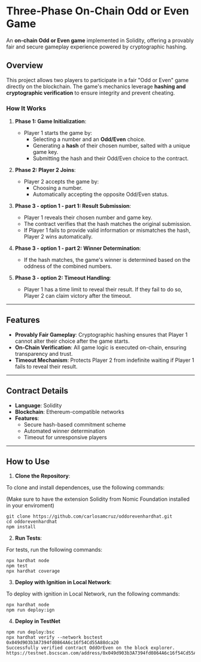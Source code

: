 # Three-Phase On-Chain Odd or Even Game

An **on-chain Odd or Even game** implemented in Solidity, offering a provably fair and secure gameplay experience powered by cryptographic hashing.

## Overview

This project allows two players to participate in a fair "Odd or Even" game directly on the blockchain. The game's mechanics leverage **hashing and cryptographic verification** to ensure integrity and prevent cheating.

### How It Works

1. **Phase 1: Game Initialization**:
   - Player 1 starts the game by:
     - Selecting a number and an **Odd/Even** choice.
     - Generating a **hash** of their chosen number, salted with a unique game key.
     - Submitting the hash and their Odd/Even choice to the contract.

2. **Phase 2: Player 2 Joins**:
   - Player 2 accepts the game by:
     - Choosing a number.
     - Automatically accepting the opposite Odd/Even status.

3. **Phase 3 - option 1 - part 1: Result Submission**:
   - Player 1 reveals their chosen number and game key.
   - The contract verifies that the hash matches the original submission.
   - If Player 1 fails to provide valid information or mismatches the hash, Player 2 wins automatically.

4. **Phase 3 - option 1 - part 2: Winner Determination**:
   - If the hash matches, the game's winner is determined based on the oddness of the combined numbers.

5. **Phase 3 - option 2: Timeout Handling**:
   - Player 1 has a time limit to reveal their result. If they fail to do so, Player 2 can claim victory after the timeout.

---

## Features

- **Provably Fair Gameplay**: Cryptographic hashing ensures that Player 1 cannot alter their choice after the game starts.
- **On-Chain Verification**: All game logic is executed on-chain, ensuring transparency and trust.
- **Timeout Mechanism**: Protects Player 2 from indefinite waiting if Player 1 fails to reveal their result.

---

## Contract Details

- **Language**: Solidity
- **Blockchain**: Ethereum-compatible networks
- **Features**:
  - Secure hash-based commitment scheme
  - Automated winner determination
  - Timeout for unresponsive players

---

## How to Use

1. **Clone the Repository**:
   
To clone and install dependences, use the following commands:

(Make sure to have the extension Solidity from Nomic Foundation installed in your enviroment)

```shell
git clone https://github.com/carlosamcruz/oddorevenhardhat.git
cd oddorevenhardhat
npm install
```

2. **Run Tests**:
   
For tests, run the following commands:

```shell
npx hardhat node
npm test
npx hardhat coverage
```

3. **Deploy with Ignition in Local Network**:
   
To deploy with ignition in Local Network, run the following commands:

```shell
npx hardhat node
npm run deploy:ign
```

4. **Deploy in TestNet**

```shell
npm run deploy:bsc
npx hardhat verify --network bsctest 0x049d903b3A7394fd0864A6c16f54Cd55A88dca20
Successfully verified contract OddOrEven on the block explorer.
https://testnet.bscscan.com/address/0x049d903b3A7394fd0864A6c16f54Cd55A88dca20#code
```